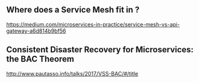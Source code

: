 ## Where does a Service Mesh fit in ? 
https://medium.com/microservices-in-practice/service-mesh-vs-api-gateway-a6d814b9bf56

## Consistent Disaster Recovery for Microservices: the BAC Theorem
http://www.pautasso.info/talks/2017/VSS-BAC/#/title
